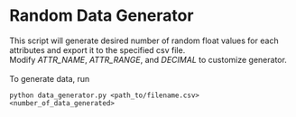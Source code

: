 <h1> Random Data Generator </h1>

This script will generate desired number of random float values for each attributes and export it to the specified csv file. <br>
Modify <em>ATTR_NAME</em>, <em>ATTR_RANGE</em>, and <em>DECIMAL</em> to customize generator. <br><br>
To generate data, run

```
python data_generator.py <path_to/filename.csv> <number_of_data_generated>
```
